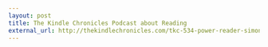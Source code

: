 ```yaml
---
layout: post
title: The Kindle Chronicles Podcast about Reading
external_url: http://thekindlechronicles.com/tkc-534-power-reader-simon-eskildsen
---
```

